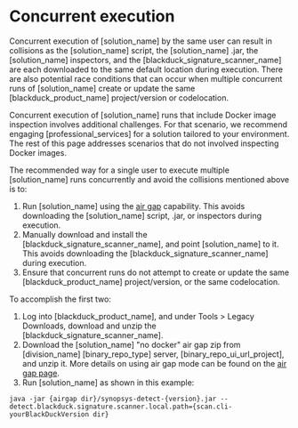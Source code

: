# Concurrent execution

Concurrent execution of [solution_name] by the same user can result in collisions as the [solution_name] script,
the [solution_name] .jar, the [solution_name] inspectors, and the [blackduck_signature_scanner_name]
are each downloaded to the same default location during execution. There are also potential race conditions that
can occur when multiple concurrent runs of [solution_name] create or update the same [blackduck_product_name]
project/version or codelocation.

Concurrent execution of [solution_name] runs that include Docker image inspection involves additional
challenges. For that scenario, we recommend engaging [professional_services] for a solution tailored to your environment.
The rest of this page addresses scenarios that do not involved inspecting Docker images.

The recommended way for a single user to execute multiple [solution_name] runs concurrently and
avoid the collisions mentioned above is to:

1. Run [solution_name] using the [air gap](airgap.md) capability. This avoids downloading the [solution_name] script, .jar, or inspectors during execution.
1. Manually download and install the [blackduck_signature_scanner_name], and point [solution_name] to it. This avoids downloading the [blackduck_signature_scanner_name] during execution.
1. Ensure that concurrent runs do not attempt to create or update the same [blackduck_product_name] project/version, or the same codelocation.

To accomplish the first two:

1. Log into [blackduck_product_name], and under Tools > Legacy Downloads, download and unzip the [blackduck_signature_scanner_name].
1. Download the [solution_name] "no docker" air gap zip from [division_name] [binary_repo_type] server, [binary_repo_ui_url_project], and unzip it. More details on using air gap mode can be found on the [air gap page](airgap.md).
1. Run [solution_name] as shown in this example:

````
java -jar {airgap dir}/synopsys-detect-{version}.jar --detect.blackduck.signature.scanner.local.path={scan.cli-yourBlackDuckVersion dir}
````
